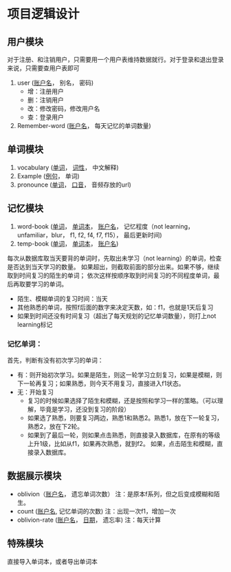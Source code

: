 # 项目逻辑设计
## 用户模块
对于注册、和注销用户，只需要用一个用户表维持数据就行。对于登录和退出登录来说，只需要查用户表即可
1. user (<u>账户名</u>， 别名， 密码)
   * 增：注册用户
   * 删：注销用户
   * 改：修改密码，修改用户名
   * 查：登录用户
2. Remember-word (<u>账户名</u>， 每天记忆的单词数量)

## 单词模块
1. vocabulary (<u>单词</u>， <u>词性</u>， 中文解释)
2. Example (<u>例句</u>， 单词)
3. pronounce (<u>单词</u>， <u>口音</u>， 音频存放的url)

## 记忆模块
1. word-book (<u>单词</u>， <u>单词本</u>， <u>账户名</u>， 记忆程度（not learning， unfamiliar，blur， f1, f2, f4, f7, f15）， 最后更新时间)
2. temp-book (<u>单词</u>， <u>单词本</u>， <u>账户名</u>)

每次从数据库取当天要背的单词时，先取出未学习（not learning）的单词，检查是否达到当天学习的数量。
如果超出，则截取前面的部分出来。如果不够，继续取到时间复习的陌生的单词；
依次这样按顺序取到时间复习的不同程度单词，最后再取要学习的单词。

- 陌生、模糊单词的复习时间：当天
- 其他熟悉的单词，按照f后面的数字来决定天数，如：f1，也就是1天后复习
- 如果到时间还没有时间复习（超出了每天规划的记忆单词数量），则打上not learning标记

### 记忆单词：
首先，判断有没有初次学习的单词：
- 有：则开始初次学习。如果是陌生，则这一轮学习立刻复习，如果是模糊，则下一轮再复习；如果熟悉，则今天不用复习，直接进入f1状态。
- 无：开始复习
   - 复习的时候如果选择了陌生和模糊，还是按照和学习一样的策略。（可以理解，毕竟是学习，还没到复习的阶段）
   - 如果选了熟悉，则要复习两边，熟悉1和熟悉2。熟悉1，放在下一轮复习，熟悉2，放在下2轮。
   - 如果到了最后一轮，则如果点击熟悉，则直接录入数据库，在原有的等级上升1级，比如从f1，如果再次熟悉，就到f2。
如果，点击陌生和模糊，直接录入数据库。

## 数据展示模块
- oblivion（<u>账户名</u>， 遗忘单词次数）
注：是原本f系列，但之后变成模糊和陌生。
- count (<u>账户名</u>, 记忆单词的次数)
注：出现一次f1，增加一次
- oblivion-rate (<u>账户名</u>， <u>日期</u>， 遗忘率)
注：每天计算

## 特殊模块
直接导入单词本，或者导出单词本
